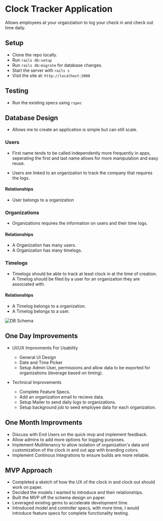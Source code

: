 # Clock Tracker Application 

Allows employees at your organziation to log your 
check in and check out time daily.

## Setup 

* Clone the repo locally.
* Run `rails db:setup` 
* Run `rails db:migrate` for database changes. 
* Start the server with `rails s`
* Visit the site at: `http://localhost:3000`

## Testing 

* Run the existing specs using `rspec`

## Database Design 

* Allows me to create an application is simple but can still scale. 

### Users 
* First name tends to be called independently more frequently in apps, 
seperating the first and last name allows for more manipulation and 
easy reuse. 

* Users are linked to an organization to track the company that requires 
the logs.

#### Relationships 

* User belongs to a organization 

### Organizations
*  Organizations requires the information on users and their time logs.  

#### Relationships 

* A Organization has many users. 
* A Organization has many timelogs. 

### Timelogs
*  Timelogs should be able to track at least clock in at the time of creation.
A Timelog should be filed by a user for an organizaiton they are associated 
with.

#### Relationships 

*  A Timelog belongs to a organization. 
*  A Timelog belongs to a user.


![DB Schema](https://cdn3.imggmi.com/uploads/2019/11/5/73f57ff2dba5fa9368521beb90c58fc2-full.png)

## One Day Improvements

* UI/UX Improvments For Usability
   - General UI Design
   - Date and Time Picker
   - Setup Admin User, permissions and allow data to be exported 
    for organizations (leverage based on timing). 

* Technical Improvements 
   - Complete Feature Specs.
   - Add an organization email to recieve data.
   - Setup Mailer to send daily logs to organizations.   
   - Setup background job to seed employee data for each organization. 

## One Month Improvments 

* Discuss with End Users on the quick mvp and implement feedback. 
* Allow admins to add more options for logging purposes.
* Implement Multitenancy to allow isolation of organization's data and customization 
of the clock in and out app with branding colors. 
* Implement Continous Integrations to ensure builds are more reliable. 

## MVP Approach
* Completed a sketch of how the UX of the clock in and clock out should work on paper. 
* Decided the models I wanted to introduce and their relationships. 
* Built the MVP off the schema design on paper. 
* Leveraged existing gems to accelerate development time. 
* Introduced model and controller specs, with more time, I would introduce feature specs for complete functionality testing.
